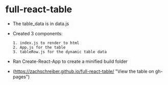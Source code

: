 # full-react-table

*  The table_data is in data.js
*  Created 3 components:

       1. index.js to render to html
       2. App.js for the table
       3. tableRow.js for the dynamic table data

* Ran Create-React-App to create a minified build folder

* (https://zachschreiber.github.io/full-react-table/ "View the table on gh-pages")
